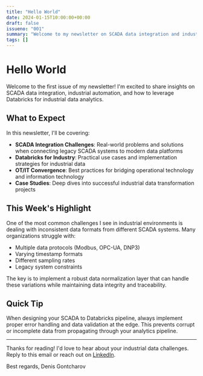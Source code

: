 ```yaml
---
title: "Hello World"
date: 2024-01-15T10:00:00+00:00
draft: false
issueno: "001"
summary: "Welcome to my newsletter on SCADA data integration and industrial automation"
tags: []
---
```


# Hello World

Welcome to the first issue of my newsletter! I'm excited to share insights on SCADA data integration, industrial automation, and how to leverage Databricks for industrial data analytics.

## What to Expect

In this newsletter, I'll be covering:

- **SCADA Integration Challenges**: Real-world problems and solutions when connecting legacy SCADA systems to modern data platforms
- **Databricks for Industry**: Practical use cases and implementation strategies for industrial data
- **OT/IT Convergence**: Best practices for bridging operational technology and information technology
- **Case Studies**: Deep dives into successful industrial data transformation projects

## This Week's Highlight

One of the most common challenges I see in industrial environments is dealing with inconsistent data formats from different SCADA systems. Many organizations struggle with:

- Multiple data protocols (Modbus, OPC-UA, DNP3)
- Varying timestamp formats
- Different sampling rates
- Legacy system constraints

The key is to implement a robust data normalization layer that can handle these variations while maintaining data integrity and traceability.

## Quick Tip

When designing your SCADA to Databricks pipeline, always implement proper error handling and data validation at the edge. This prevents corrupt or incomplete data from propagating through your analytics pipeline.

---

Thanks for reading! I'd love to hear about your industrial data challenges. Reply to this email or reach out on [LinkedIn](https://www.linkedin.com/in/gontcharovd).

Best regards,
Denis Gontcharov
